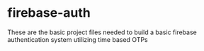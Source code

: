 # firebase-auth
These are the basic project files needed to build a basic firebase authentication system utilizing time based OTPs
